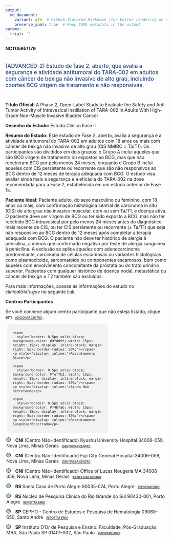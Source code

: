```yaml
---
output: 
  md_document:
    variant: gfm  # GitHub-flavored Markdown (for better rendering on GitHub)
    preserve_yaml: true  # Keep YAML metadata in the output
params:
  trial: ''
---
```


<script async src="https://scripts.simpleanalyticscdn.com/latest.js"></script>

**NCT05951179**

<div style="padding: 5px 5px 5px 0px; font-size: 1.20em; font-weight: 500; color: #2E4A7F; text-align: left; margin-bottom: 20px">

(ADVANCED-2) Estudo de fase 2, aberto, que avalia a segurança e
atividade antitumoral do TARA-002 em adultos com câncer de bexiga não
invasivo de alto grau, incluindo coortes BCG virgem de tratamento e não
responsivas.

</div>

**Título Oficial:** A Phase 2, Open-Label Study to Evaluate the Safety
and Anti-Tumor Activity of Intravesical Instillation of TARA-002 in
Adults With High-Grade Non-Muscle Invasive Bladder Cancer

**Desenho do Estudo:** Estudo Clinico Fase II

**Resumo do Estudo:** Este estudo de Fase 2, aberto, avalia a segurança
e a atividade antitumoral do TARA-002 em adultos com 18 anos ou mais com
câncer de bexiga não invasivo de alto grau (CIS NMIBC ± Ta/T1). Os
participantes são divididos em dois grupos: o Grupo A inclui aqueles que
são BCG virgem de tratamento ou expostos ao BCG, mas que não receberam
BCG por pelo menos 24 meses, enquanto o Grupo B inclui aqueles com CIS
persistente ou recorrente que são não responsivos ao BCG dentro de 12
meses de terapia adequada com BCG. O estudo visa avaliar ainda mais a
segurança e a eficácia do TARA-002 na dose recomendada para a Fase 2,
estabelecida em um estudo anterior de Fase 1a.

**Paciente Ideal:** Paciente adulto, do sexo masculino ou feminino, com
18 anos ou mais, com confirmação histológica central de carcinoma in
situ (CIS) de alto grau não invasivo muscular, com ou sem Ta/T1, e
doença ativa. O paciente deve ser virgem de BCG ou ter sido exposto a
BCG, mas não ter recebido BCG intravesical por pelo menos 24 meses antes
do diagnóstico mais recente de CIS, ou ter CIS persistente ou recorrente
(± Ta/T1) que seja não responsivo ao BCG dentro de 12 meses após
completar a terapia adequada com BCG. O paciente não deve ter histórico
de alergia à penicilina, a menos que confirmado negativo por teste de
alergia sanguínea à penicilina. A exclusão se aplica àqueles com
adenocarcinoma predominante, carcinoma de células escamosas ou variantes
histológicas como plasmocitoide, sarcomatoide ou componentes escamosos,
bem como àqueles com envolvimento concomitante da próstata ou do trato
urinário superior. Pacientes com qualquer histórico de doença nodal,
metastática ou câncer de bexiga ≥ T2 também são excluídos.

Para mais informações, acesse as informações do estudo no
*clinicaltrials.gov* no seguinte
[link](https://clinicaltrials.gov/ct2/show/NCT05951179)

**Centros Participantes**

Se você conhece algum centro participante que não esteja listado, clique
em
<span style="color: #2E4A7F; margin-left: 2px; padding: 4px; background-color: #f3f2f1; border-radius: 8px; font-weight: 500; font-size: 0.6em"><a
href="https://cancertrialsbr.shinyapps.io/formsapp?study_nct_id=NCT05951179&amp;location_id=N%2FA&amp;location_full_name=N%2FA&amp;form_type=Adicionar%20Centro"
target="_blank">ADICIONAR CENTRO</a></span>.

<div style="margin-bottom: 8px; margin-left: 5px; padding: 8px; max-width: 300px; background-color: #f3f2f1; border-radius: 8px; font-size: 0.9em">

<div style="margin-left: 10px;">

    <span 
      style="border: 0.5px solid black; background-color: #9fd89f; width: 15px; height: 15px; display: inline-block; margin-right: 5px; border-radius: 50%;"></span>
    <p style="display: inline;">Recrutamento Ativo</p>

</div>

<div style="margin-left: 10px;">

    <span 
      style="border: 0.5px solid black; background-color: #fef7b2; width: 15px; height: 15px; display: inline-block; margin-right: 5px; border-radius: 50%;"></span>
    <p style="display: inline;">Ainda Não Recrutando</p>

</div>

<div style="margin-left: 10px;">

    <span 
      style="border: 0.5px solid black; background-color: #f4bfab; width: 15px; height: 15px; display: inline-block; margin-right: 5px; border-radius: 50%;"></span>
    <p style="display: inline;">Recrutamento Suspenso/Encerrado</p>

</div>

</div>

<div style="margin: 3px;">

<span style="border: 0.5px solid black; display: inline-block; width: 12px; height: 12px; border-radius: 50%; margin-right: 10px; padding-bottom: 0px; background-color: #9fd89f;"></span>
<b>CNI</b> (Centro Não-Identificado) Kyushu University Hospital
34006-059, Nova Lima, Minas Gerais
<span style="color: #2E4A7F; margin-left: 2px; padding: 4px; background-color: #f3f2f1; border-radius: 8px; font-weight: 500; font-size: 0.6em"><a
href="https://cancertrialsbr.shinyapps.io/formsapp?study_nct_id=NCT05951179&amp;location_id=KYUSHUUNIVERSITYHOSPITALNOVALIMAMINASGERAIS34006059BRAZIL&amp;location_full_name=%28Centro%20N%C3%A3o-Identificado%29%2C%20Kyushu%20University%20Hospital%2034006-059%2C%20Nova%20Lima%2C%20Minas%20Gerais&amp;form_type=Identificar%20Centro"
target="_blank">IDENTIFICAR CENTRO</a></span>

</div>

<div style="margin: 3px;">

<span style="border: 0.5px solid black; display: inline-block; width: 12px; height: 12px; border-radius: 50%; margin-right: 10px; padding-bottom: 0px; background-color: #9fd89f;"></span>
<b>CNI</b> (Centro Não-Identificado) Fuji City General Hospital
34006-059, Nova Lima, Minas Gerais
<span style="color: #2E4A7F; margin-left: 2px; padding: 4px; background-color: #f3f2f1; border-radius: 8px; font-weight: 500; font-size: 0.6em"><a
href="https://cancertrialsbr.shinyapps.io/formsapp?study_nct_id=NCT05951179&amp;location_id=FUJICITYGENERALHOSPITALNOVALIMAMINASGERAIS34006059BRAZIL&amp;location_full_name=%28Centro%20N%C3%A3o-Identificado%29%2C%20Fuji%20City%20General%20Hospital%2034006-059%2C%20Nova%20Lima%2C%20Minas%20Gerais&amp;form_type=Identificar%20Centro"
target="_blank">IDENTIFICAR CENTRO</a></span>

</div>

<div style="margin: 3px;">

<span style="border: 0.5px solid black; display: inline-block; width: 12px; height: 12px; border-radius: 50%; margin-right: 10px; padding-bottom: 0px; background-color: #9fd89f;"></span>
<b>CNI</b> (Centro Não-Identificado) Office of Lucas Nougeria MA
34006-059, Nova Lima, Minas Gerais
<span style="color: #2E4A7F; margin-left: 2px; padding: 4px; background-color: #f3f2f1; border-radius: 8px; font-weight: 500; font-size: 0.6em"><a
href="https://cancertrialsbr.shinyapps.io/formsapp?study_nct_id=NCT05951179&amp;location_id=OFFICEOFLUCASNOUGERIAMANOVALIMAMINASGERAIS34006059BRAZIL&amp;location_full_name=%28Centro%20N%C3%A3o-Identificado%29%2C%20Office%20of%20Lucas%20Nougeria%20MA%2034006-059%2C%20Nova%20Lima%2C%20Minas%20Gerais&amp;form_type=Identificar%20Centro"
target="_blank">IDENTIFICAR CENTRO</a></span>

</div>

<div style="margin: 3px;">

<span style="border: 0.5px solid black; display: inline-block; width: 12px; height: 12px; border-radius: 50%; margin-right: 10px; padding-bottom: 0px; background-color: #9fd89f;"></span>
<b>RS</b> Santa Casa de Porto Alegre 90035-074, Porto Alegre
<span style="color: #2E4A7F; margin-left: 2px; padding: 4px; background-color: #f3f2f1; border-radius: 8px; font-weight: 500; font-size: 0.6em"><a
href="https://cancertrialsbr.shinyapps.io/formsapp?study_nct_id=NCT05951179&amp;location_id=SANTACASADEMISERICORDIADEPORTOALEGREPORTOALEGRERIOGRANDEDOSUL90035070BRAZIL&amp;location_full_name=Santa%20Casa%20de%20Porto%20Alegre%2C%2090035-074%2C%20Porto%20Alegre&amp;form_type=Reportar%20Erro"
target="_blank">REPORTAR ERRO</a></span>

</div>

<div style="margin: 3px;">

<span style="border: 0.5px solid black; display: inline-block; width: 12px; height: 12px; border-radius: 50%; margin-right: 10px; padding-bottom: 0px; background-color: #9fd89f;"></span>
<b>RS</b> Núcleo de Pesquisa Clínica do Rio Grande do Sul 90430-001,
Porto Alegre
<span style="color: #2E4A7F; margin-left: 2px; padding: 4px; background-color: #f3f2f1; border-radius: 8px; font-weight: 500; font-size: 0.6em"><a
href="https://cancertrialsbr.shinyapps.io/formsapp?study_nct_id=NCT05951179&amp;location_id=NUCLEODEPESQUISACLINICADORIOGRANDESOSULPORTOALEGRERIOGRANDEDOSUL90430001BRAZIL&amp;location_full_name=N%C3%BAcleo%20de%20Pesquisa%20Cl%C3%ADnica%20do%20Rio%20Grande%20do%20Sul%2C%2090430-001%2C%20Porto%20Alegre&amp;form_type=Reportar%20Erro"
target="_blank">REPORTAR ERRO</a></span>

</div>

<div style="margin: 3px;">

<span style="border: 0.5px solid black; display: inline-block; width: 12px; height: 12px; border-radius: 50%; margin-right: 10px; padding-bottom: 0px; background-color: #9fd89f;"></span>
<b>SP</b> CEPHO - Centro de Estudos e Pesquisa de Hematologia 09060-650,
Santo André
<span style="color: #2E4A7F; margin-left: 2px; padding: 4px; background-color: #f3f2f1; border-radius: 8px; font-weight: 500; font-size: 0.6em"><a
href="https://cancertrialsbr.shinyapps.io/formsapp?study_nct_id=NCT05951179&amp;location_id=FACULDADEDEMEDICINAABCCEPHOSANTOANDRESAOPAULO09060650BRAZIL&amp;location_full_name=CEPHO%20-%20Centro%20de%20Estudos%20e%20Pesquisa%20de%20Hematologia%2C%2009060-650%2C%20Santo%20Andr%C3%A9&amp;form_type=Reportar%20Erro"
target="_blank">REPORTAR ERRO</a></span>

</div>

<div style="margin: 3px;">

<span style="border: 0.5px solid black; display: inline-block; width: 12px; height: 12px; border-radius: 50%; margin-right: 10px; padding-bottom: 0px; background-color: #9fd89f;"></span>
<b>SP</b> Instituto D’Or de Pesquisa e Ensino: Faculdade, Pós-Graduação,
MBA, São Paulo SP 01401-002, São Paulo
<span style="color: #2E4A7F; margin-left: 2px; padding: 4px; background-color: #f3f2f1; border-radius: 8px; font-weight: 500; font-size: 0.6em"><a
href="https://cancertrialsbr.shinyapps.io/formsapp?study_nct_id=NCT05951179&amp;location_id=INSTITUTODORDEPESQUISAEENSINOJARDIMPAULISTASAOPAULO01401002BRAZIL&amp;location_full_name=Instituto%20D%27Or%20de%20Pesquisa%20e%20Ensino%3A%20Faculdade%2C%20P%C3%B3s-Gradua%C3%A7%C3%A3o%2C%20MBA%2C%20S%C3%A3o%20Paulo%20SP%2C%2001401-002%2C%20S%C3%A3o%20Paulo&amp;form_type=Reportar%20Erro"
target="_blank">REPORTAR ERRO</a></span>

</div>
